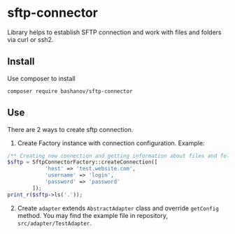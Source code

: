 # sftp-connector
Library helps to establish SFTP connection and work with files and folders via curl or ssh2.

## Install
Use composer to install
```
composer require bashanov/sftp-connector
```

## Use
There are 2 ways to create sftp connection.
1. Create Factory instance with connection configuration. Example:
```php
/** Creating new connection and getting information about files and folders in current directory */
$sftp = SftpConnectorFactory::createConnection([
            'host' => 'test.website.com',
            'username' => 'login',
            'password' => 'password'
        ]);
print_r($sftp->ls('.'));  
```
2. Create `adapter` extends `AbstractAdapter` class and override `getConfig` method. You may find the example file in repository, `src/adapter/TestAdapter`.
